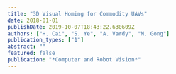 ```yaml
---
title: "3D Visual Homing for Commodity UAVs"
date: 2018-01-01
publishDate: 2019-10-07T18:43:22.630609Z
authors: ["H. Cai", "S. Ye", "A. Vardy", "M. Gong"]
publication_types: ["1"]
abstract: ""
featured: false
publication: "*Computer and Robot Vision*"
---
```


